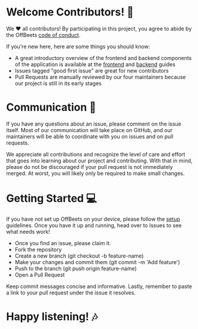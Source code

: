 # Welcome Contributors! 👋
We ♥ all contributors! By participating in this project, you agree to abide by the OffBeets [code of conduct](https://github.com/MarleaM/OffBeets/blob/main/resources/documentation/code-of-conduct.md).

If you're new here, here are some things you should know:
- A great introductory overview of the frontend and backend components of the application is available at the [frontend](https://github.com/MarleaM/OffBeets/blob/main/resources/documentation/frontend_explanation.md) and [backend](https://github.com/MarleaM/OffBeets/blob/main/resources/documentation/backend_explanation.md) guides
- Issues tagged "good first issue" are great for new contributors
- Pull Requests are manually reviewed by our four maintainers because our project is still in its early stages

# Communication 💬
If you have any questions about an issue, please comment on the issue itself. Most of our communication will take place on GitHub, and our maintainers will be able to coordinate with you on issues and on pull requests. 

We appreciate all contributions and recognize the level of care and effort that goes into learning about our project and contributing. With that in mind, please do not be discouraged if your pull request is not immediately merged. At worst, you will likely only be required to make small changes. 

# Getting Started 💻
If you have not set up OffBeets on your device, please follow the [setup](https://github.com/MarleaM/OffBeets/blob/main/resources/documentation/setup.md) guidelines. Once you have it up and running, head over to Issues to see what needs work!
- Once you find an issue, please claim it. 
- Fork the repository
- Create a new branch (git checkout -b feature-name)
- Make your changes and commit them (git commit -m 'Add feature')
- Push to the branch (git push origin feature-name)
- Open a Pull Request

Keep commit messages concise and informative. Lastly, remember to paste a link to your pull request under the issue it resolves. 

# Happy listening! 🎶

